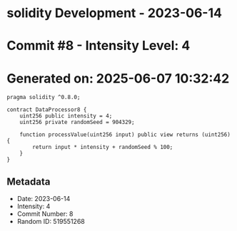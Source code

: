 ﻿# solidity Development - 2023-06-14
# Commit #8 - Intensity Level: 4
# Generated on: 2025-06-07 10:32:42
```solidity
pragma solidity ^0.8.0;

contract DataProcessor8 {
    uint256 public intensity = 4;
    uint256 private randomSeed = 904329;

    function processValue(uint256 input) public view returns (uint256) {
        return input * intensity + randomSeed % 100;
    }
}
```
## Metadata
- Date: 2023-06-14
- Intensity: 4
- Commit Number: 8
- Random ID: 519551268
